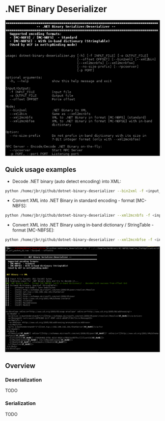 .NET Binary Deserializer
====


![help](./pictures/help.png)

Quick usage examples
----
* Decode .NET binary (auto detect encoding) into XML:
```bash
python /home/jbr/github/dotnet-binary-deserializer --bin2xml -f <input_netbin_filename> -o <output_filename>
```

* Convert XML into .NET Binary in standard encoding - format [MC-NBFS]:
```bash
python /home/jbr/github/dotnet-binary-deserializer --xml2mcnbfs -f <input_xml_filename> -o <output_filename>
```

* Convert XML into .NET Binary using in-band dictionary / StringTable - format [MC-NBFSE]:
```bash
python /home/jbr/github/dotnet-binary-deserializer --xml2mcnbfse -f <input_xml_filename> -o <output_filename>
```

![example_mcnbfse](./pictures/example_mcnbfse.png)

Overview
----

### Deserialization
TODO

### Serialization
TODO